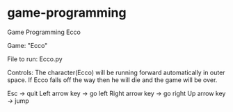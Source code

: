 # game-programming
Game Programming Ecco

Game: "Ecco"

File to run:  Ecco.py

Controls:
The character(Ecco) will be running forward automatically in outer space.
If Ecco falls off the way then he will die and the game will be over.

Esc -> quit
Left arrow key -> go left
Right arrow key -> go right
Up arrow key -> jump 

